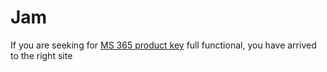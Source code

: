 # Jam
If you are seeking for <a href="https://iproductkeys.com/microsoft-office-2019-product-key-free-latest-2021/">MS 365 product key</a> full functional, you have arrived to the right site
